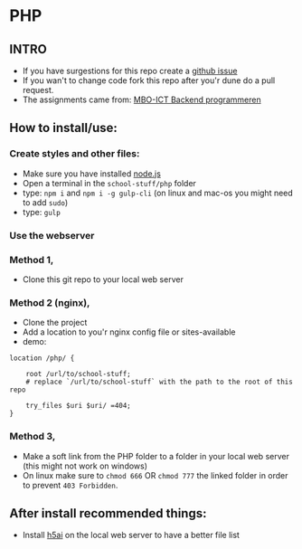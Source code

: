 # PHP

## INTRO
- If you have surgestions for this repo create a [github issue](https://github.com/mjarkk/school-stuff/issues)
- If you wan't to change code fork this repo after you'r dune do a pull request.
- The assignments came from: [MBO-ICT Backend programmeren](https://www.bol.com/nl/p/mbo-ict-backend-programmeren/9200000056845953/)

## How to install/use:

### Create styles and other files:
- Make sure you have installed [node.js](https://nodejs.org/en/)
- Open a terminal in the `school-stuff/php` folder
- type: `npm i` and `npm i -g gulp-cli` (on linux and mac-os you might need to add `sudo`)
- type: `gulp`

### Use the webserver
### Method 1,
- Clone this git repo to your local web server

### Method 2 (nginx),
- Clone the project
- Add a location to you'r nginx config file or sites-available  
- demo:
```
location /php/ {

    root /url/to/school-stuff;
    # replace `/url/to/school-stuff` with the path to the root of this repo

    try_files $uri $uri/ =404;
}
```

### Method 3,
- Make a soft link from the PHP folder to a folder in your local web server (this might not work on windows)
- On linux make sure to `chmod 666` OR `chmod 777` the linked folder in order to prevent `403 Forbidden`.

## After install recommended things:
- Install [h5ai](https://larsjung.de/h5ai/) on the local web server to have a better file list
